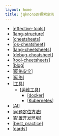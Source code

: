 ```yaml
---
layout: home
title: jqknono的探索空间
---
```


- [[effective-tools]]
- [[lang-structure]]
- [[cheetsheets]]
- [[os-cheatsheet]]
- [[lang-cheetsheets]]
- [[debug-cheatsheet]]
- [[tool-cheetsheets]]
- [[blog]]
- [[网络安全]]
- [[网络]]
- [[工具]]
  - [[运维工具]]
    - [[docker]]
    - [[Kubernetes]]
- [[AI]]
- [[问题定位方法]]
- [[配置开发环境]]
- [[best_practice]]
- [[cards]]

[//begin]: # "Autogenerated link references for markdown compatibility"
[effective-tools]: content/docs/工具/自研工具/effective-tools.md "effective-tools"
[lang-structure]: content/docs/languages/lang-structure.md "lang-structure"
[cheetsheets]: content/docs/cheetsheets/cheetsheets.md "cheetsheets"
[os-cheatsheet]: content/docs/OS/os-cheatsheet.md "os-cheatsheet"
[lang-cheetsheets]: content/docs/cheetsheets/lang-cheetsheets.md "lang-cheetsheets"
[debug-cheatsheet]: content/docs/cheetsheets/debug/debug-cheatsheet.md "debug-cheatsheet"
[tool-cheetsheets]: content/docs/cheetsheets/tool-cheetsheets.md "tool-cheetsheets"
[blog]: content/docs/blog/blog.md "blog"
[网络安全]: content/docs/安全/%E7%BD%91%E7%BB%9C%E5%AE%89%E5%85%A8.md "网络安全"
[网络]: content/docs/网络/%E7%BD%91%E7%BB%9C.md "网络"
[工具]: content/docs/工具/%E5%B7%A5%E5%85%B7.md "工具"
[运维工具]: content/docs/工具/%E8%BF%90%E7%BB%B4%E5%B7%A5%E5%85%B7.md "运维工具"
[docker]: content/docs/工具/docker/docker.md "docker"
[Kubernetes]: content/docs/工具/k8s/Kubernetes.md "Kubernetes"
[AI]: content/docs/工具/AI/AI.md "AI"
[问题定位方法]: content/docs/问题定位/%E9%97%AE%E9%A2%98%E5%AE%9A%E4%BD%8D%E6%96%B9%E6%B3%95.md "问题定位方法"
[配置开发环境]: content/docs/environment/%E9%85%8D%E7%BD%AE%E5%BC%80%E5%8F%91%E7%8E%AF%E5%A2%83.md "配置开发环境"
[best_practice]: content/docs/best_practice/best_practice.md "最佳实践"
[cards]: content/docs/cards/cards.md "记忆卡片"
[//end]: # "Autogenerated link references"
